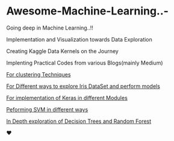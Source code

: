 # Awesome-Machine-Learning..-
Going deep in Machine Learning..!!

Implementation and Visualization towards Data Exploration

Creating Kaggle Data Kernels on the Journey

Implenting Practical Codes from various Blogs(mainly Medium)

[For clustering Techniques](https://github.com/mishra-atul5001/Awesome-Machine-Learning..-/tree/master/Clustering%20Methods)

[For Different ways to explore Iris DataSet and perform models](https://github.com/mishra-atul5001/Awesome-Machine-Learning..-/tree/master/Iris%20Implementation)

[For implementation of Keras in different Modules](https://github.com/mishra-atul5001/Awesome-Machine-Learning..-/tree/master/Keras%20Implementation)

[Peforming SVM in different ways](https://github.com/mishra-atul5001/Awesome-Machine-Learning..-/tree/master/Keras%20Implementation)

[In Depth exploration of Decision Trees and Random Forest](https://github.com/mishra-atul5001/Awesome-Machine-Learning..-/tree/master/Decision%20Tress%20and%20Random%20Forest)

♥ 
